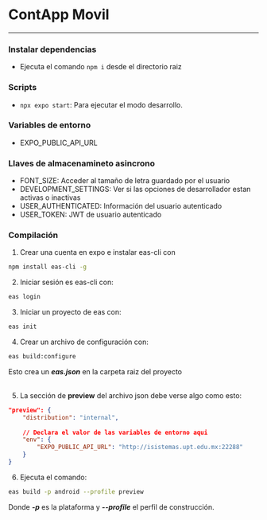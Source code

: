 # ContApp Movil
___
### Instalar dependencias
- Ejecuta el comando `npm i` desde el directorio raiz

### Scripts
- `npx expo start`: Para ejecutar el modo desarrollo.

### Variables de entorno
- EXPO_PUBLIC_API_URL

### Llaves de almacenamineto asincrono
- FONT_SIZE: Acceder al tamaño de letra guardado por el usuario
- DEVELOPMENT_SETTINGS: Ver si las opciones de desarrollador estan activas o inactivas
- USER_AUTHENTICATED: Información del usuario autenticado
- USER_TOKEN: JWT de usuario autenticado

### Compilación
1. Crear una cuenta en expo e instalar eas-cli con 
```bash 
npm install eas-cli -g
```

2. Iniciar sesión es eas-cli con:
```bash
eas login
```

3. Iniciar un proyecto de eas con:
```bash
eas init
```

4. Crear un archivo de configuración con: 
```bash
eas build:configure
```
Esto crea un **_eas.json_** en la carpeta raiz del proyecto
<br/>
<br/>

5. La sección de **preview** del archivo json debe verse algo como esto:
```json
"preview": {
    "distribution": "internal",
    
    // Declara el valor de las variables de entorno aqui
    "env": {
        "EXPO_PUBLIC_API_URL": "http://isistemas.upt.edu.mx:22288" 
    }
}

```
6. Ejecuta el comando:
 ```bash
 eas build -p android --profile preview
 ```
Donde **_-p_** es la plataforma y **_--profile_** el perfil de construcción.